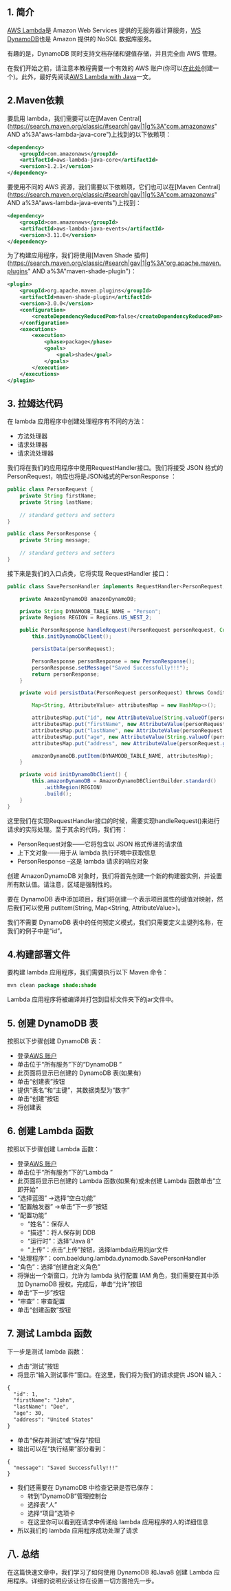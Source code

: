 ## 1. 简介

[AWS Lambda](https://aws.amazon.com/lambda/)是 Amazon Web Services 提供的无服务器计算服务，[WS DynamoDB](https://aws.amazon.com/dynamodb/)也是 Amazon 提供的 NoSQL 数据库服务。

有趣的是，DynamoDB 同时支持文档存储和键值存储，并且完全由 AWS 管理。

在我们开始之前，请注意本教程需要一个有效的 AWS 账户(你可以[在此处](https://aws.amazon.com/)创建一个)。此外，最好先阅读[AWS Lambda with Java](https://www.baeldung.com/java-aws-lambda)一文。

## 2.Maven依赖

要启用 lambda，我们需要可以在[Maven Central](https://search.maven.org/classic/#search|gav|1|g%3A"com.amazonaws" AND a%3A"aws-lambda-java-core")上找到的以下依赖项：

```xml
<dependency>
    <groupId>com.amazonaws</groupId>
    <artifactId>aws-lambda-java-core</artifactId>
    <version>1.2.1</version>
</dependency>

```

要使用不同的 AWS 资源，我们需要以下依赖项，它们也可以在[Maven Central](https://search.maven.org/classic/#search|gav|1|g%3A"com.amazonaws" AND a%3A"aws-lambda-java-events")上找到：

```xml
<dependency>
    <groupId>com.amazonaws</groupId>
    <artifactId>aws-lambda-java-events</artifactId>
    <version>3.11.0</version>
</dependency>

```

为了构建应用程序，我们将使用[Maven Shade 插件](https://search.maven.org/classic/#search|gav|1|g%3A"org.apache.maven.plugins" AND a%3A"maven-shade-plugin")：

```xml
<plugin>
    <groupId>org.apache.maven.plugins</groupId>
    <artifactId>maven-shade-plugin</artifactId>
    <version>3.0.0</version>
    <configuration>
        <createDependencyReducedPom>false</createDependencyReducedPom>
    </configuration>
    <executions>
        <execution>
            <phase>package</phase>
            <goals>
                <goal>shade</goal>
            </goals>
        </execution>
    </executions>
</plugin>
```

## 3. 拉姆达代码

在 lambda 应用程序中创建处理程序有不同的方法：

-   方法处理器
-   请求处理器
-   请求流处理器

我们将在我们的应用程序中使用RequestHandler接口。我们将接受 JSON 格式的PersonRequest，响应也将是JSON格式的PersonResponse ：

```java
public class PersonRequest {
    private String firstName;
    private String lastName;
    
    // standard getters and setters
}

public class PersonResponse {
    private String message;
    
    // standard getters and setters
}
```

接下来是我们的入口点类，它将实现 RequestHandler 接口：

```java
public class SavePersonHandler implements RequestHandler<PersonRequest, PersonResponse> {

    private AmazonDynamoDB amazonDynamoDB;

    private String DYNAMODB_TABLE_NAME = "Person";
    private Regions REGION = Regions.US_WEST_2;

    public PersonResponse handleRequest(PersonRequest personRequest, Context context) {
        this.initDynamoDbClient();

        persistData(personRequest);

        PersonResponse personResponse = new PersonResponse();
        personResponse.setMessage("Saved Successfully!!!");
        return personResponse;
    }

    private void persistData(PersonRequest personRequest) throws ConditionalCheckFailedException {

        Map<String, AttributeValue> attributesMap = new HashMap<>();

        attributesMap.put("id", new AttributeValue(String.valueOf(personRequest.getId())));
        attributesMap.put("firstName", new AttributeValue(personRequest.getFirstName()));
        attributesMap.put("lastName", new AttributeValue(personRequest.getLastName()));
        attributesMap.put("age", new AttributeValue(String.valueOf(personRequest.getAge())));
        attributesMap.put("address", new AttributeValue(personRequest.getAddress()));

        amazonDynamoDB.putItem(DYNAMODB_TABLE_NAME, attributesMap);
    }

    private void initDynamoDbClient() {
        this.amazonDynamoDB = AmazonDynamoDBClientBuilder.standard()
            .withRegion(REGION)
            .build();
    }
}
```

这里我们在实现RequestHandler接口的时候，需要实现handleRequest()来进行请求的实际处理。至于其余的代码，我们有：

-   PersonRequest对象——它将包含以 JSON 格式传递的请求值
-   上下文对象——用于从 lambda 执行环境中获取信息
-   PersonResponse –这是 lambda 请求的响应对象

创建 AmazonDynamoDB 对象时，我们将首先创建一个新的构建器实例，并设置所有默认值。请注意，区域是强制性的。

要在 DynamoDB 表中添加项目，我们将创建一个表示项目属性的键值对映射，然后我们可以使用 putItem(String, Map<String, AttributeValue>)。

我们不需要 DynamoDB 表中的任何预定义模式，我们只需要定义主键列名称，在我们的例子中是“id”。

## 4.构建部署文件

要构建 lambda 应用程序，我们需要执行以下 Maven 命令：

```java
mvn clean package shade:shade
```

Lambda 应用程序将被编译并打包到目标文件夹下的jar文件中。

## 5. 创建 DynamoDB 表

按照以下步骤创建 DynamoDB 表：

-   登录[AWS 账户](https://aws.amazon.com/)
-   单击位于“所有服务”下的“DynamoDB ”
-   此页面将显示已创建的 DynamoDB 表(如果有)
-   单击“创建表”按钮
-   提供“表名”和“主键”，其数据类型为“数字”
-   单击“创建”按钮
-   将创建表

## 6. 创建 Lambda 函数

按照以下步骤创建 Lambda 函数：

-   登录[AWS 账户](https://aws.amazon.com/)
-   单击位于“所有服务”下的“Lambda ”
-   此页面将显示已创建的 Lambda 函数(如果有)或未创建 Lambda 函数单击“立即开始”
-   “选择蓝图” ->选择“空白功能”
-   “配置触发器” ->单击“下一步”按钮
-   “配置功能”
    -   “姓名”：保存人
    -   “描述”：将人保存到 DDB
    -   “运行时”：选择“Java 8”
    -   “上传”：点击“上传”按钮，选择lambda应用的jar文件
-   “处理程序”：com.baeldung.lambda.dynamodb.SavePersonHandler
-   “角色”：选择“创建自定义角色”
-   将弹出一个新窗口，允许为 lambda 执行配置 IAM 角色，我们需要在其中添加 DynamoDB 授权。完成后，单击“允许”按钮
-   单击“下一步”按钮
-   “审查”：审查配置
-   单击“创建函数”按钮

## 7. 测试 Lambda 函数

下一步是测试 lambda 函数：

-   点击“测试”按钮
-   将显示“输入测试事件”窗口。在这里，我们将为我们的请求提供 JSON 输入：

```xml
{
  "id": 1,
  "firstName": "John",
  "lastName": "Doe",
  "age": 30,
  "address": "United States"
}
```

-   单击“保存并测试”或“保存”按钮
-   输出可以在“执行结果”部分看到：

```plaintext
{
  "message": "Saved Successfully!!!"
}
```

-   我们还需要在 DynamoDB 中检查记录是否已保存：
    -   转到“DynamoDB”管理控制台
    -   选择表“人”
    -   选择“项目”选项卡
    -   在这里你可以看到在请求中传递给 lambda 应用程序的人的详细信息
-   所以我们的 lambda 应用程序成功处理了请求

## 八. 总结

在这篇快速文章中，我们学习了如何使用 DynamoDB 和Java8 创建 Lambda 应用程序。详细的说明应该让你在设置一切方面抢先一步。